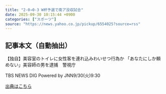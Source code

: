 ```yaml
---
title: "2-0→0-3 W杯予選で南ア没収試合"
date: 2025-09-30 10:15:44 +0900
categories: ["スポーツ"]
source: "https://news.yahoo.co.jp/pickup/6554025?source=rss"
---
```


## 記事本文（自動抽出）
<div><div class="sc-1t7ra5j-6 hhriyT"><p class="sc-1t7ra5j-7 casbUp">【独自】美容室のトイレに女性客を連れ込みわいせつ行為か 「あなたにしか頼めない」美容師の男を逮捕　警視庁</p><p class="sc-1t7ra5j-8 bVxZvL"><span class="sc-1t7ra5j-9 dIJJqB">TBS NEWS DIG Powered by JNN</span><time><span class="sc-1t7ra5j-10 cfHAOL">9/30(火)</span><span class="sc-1t7ra5j-10 cfHAOL">9:30</span></time></p></div></div>

[出典はこちら](https://news.yahoo.co.jp/pickup/6554025?source=rss)
